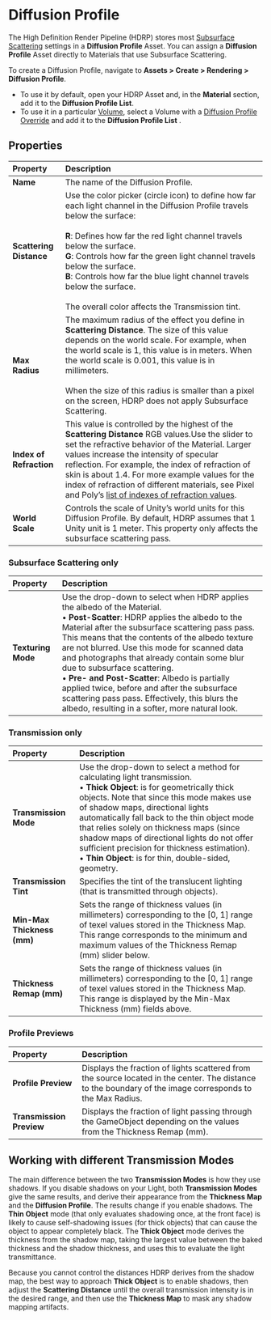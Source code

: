 # Diffusion Profile

The High Definition Render Pipeline (HDRP) stores most [Subsurface Scattering](Subsurface-Scattering.md) settings in a __Diffusion Profile__ Asset. You can assign a __Diffusion Profile__ Asset directly to Materials that use Subsurface Scattering.

To create a Diffusion Profile, navigate to __Assets > Create > Rendering > Diffusion Profile__.

* To use it by default, open your HDRP Asset and, in the **Material** section, add it to the __Diffusion Profile List__.
* To use it in a particular [Volume](Volumes.md), select a Volume with a [Diffusion Profile Override](Override-Diffusion-Profile.md) and add it to the **Diffusion Profile List** .

## Properties

| Property| Description |
|:---|:---|
| **Name** | The name of the Diffusion Profile. |
| **Scattering Distance** | Use the color picker (circle icon) to define how far each light channel in the Diffusion Profile travels below the surface:<br/><br/>**R**: Defines how far the red light channel travels below the surface.<br/>**G**: Controls how far the green light channel travels below the surface.<br/>**B**: Controls how far the blue light channel travels below the surface.<br/><br/>The overall color affects the Transmission tint. |
| **Max Radius** | The maximum radius of the effect you define in **Scattering Distance**. The size of this value depends on the world scale. For example, when the world scale is 1, this value is in meters. When the world scale is 0.001, this value is in millimeters.<br/><br/>When the size of this radius is smaller than a pixel on the screen, HDRP does not apply Subsurface Scattering. |
| **Index of Refraction** | This value is controlled by the highest of the **Scattering Distance** RGB values.Use the slider to set the refractive behavior of the Material. Larger values increase the intensity of specular reflection. For example, the index of refraction of skin is about 1.4. For more example values for the index of refraction of different materials, see Pixel and Poly’s [list of indexes of refraction values](https://pixelandpoly.com/ior.html). |
| **World Scale** | Controls the scale of Unity’s world units for this Diffusion Profile. By default, HDRP assumes that 1 Unity unit is 1 meter. This property only affects the subsurface scattering pass. |



### Subsurface Scattering only

| Property| Description |
|:---|:---|
| **Texturing Mode** | Use the drop-down to select when HDRP applies the albedo of the Material.<br />&#8226; **Post-Scatter**: HDRP applies the albedo to the Material after the subsurface scattering pass pass. This means that the contents of the albedo texture are not blurred. Use this mode for scanned data and photographs that already contain some blur due to subsurface scattering. <br />&#8226; **Pre- and Post-Scatter**: Albedo is partially applied twice, before and after the subsurface scattering pass pass. Effectively, this blurs the albedo, resulting in a softer, more natural look. |



### Transmission only

| Property| Description |
|:---|:---|
| **Transmission Mode** | Use the drop-down to select a method for calculating light transmission. <br />&#8226; **Thick Object**: is for geometrically thick objects. Note that since this mode makes use of shadow maps, directional lights automatically fall back to the thin object mode that relies solely on thickness maps (since shadow maps of directional lights do not offer sufficient precision for thickness estimation). <br />&#8226; **Thin Object**: is for thin, double-sided, geometry. |
| **Transmission Tint** | Specifies the tint of the translucent lighting (that is transmitted through objects). |
| **Min-Max Thickness (mm)** | Sets the range of thickness values (in millimeters) corresponding to the [0, 1] range of texel values stored in the Thickness Map. This range corresponds to the minimum and maximum values of the Thickness Remap (mm) slider below. |
| **Thickness Remap (mm)** | Sets the range of thickness values (in millimeters) corresponding to the [0, 1] range of texel values stored in the Thickness Map. This range is displayed by the Min-Max Thickness (mm) fields above. |



### Profile Previews

| Property| Description |
|:---|:---|
| **Profile Preview** | Displays the fraction of lights scattered from the source located in the center. The distance to the boundary of the image corresponds to the Max Radius. |
| **Transmission Preview** | Displays the fraction of light passing through the GameObject depending on the values from the Thickness Remap (mm).  |



## Working with different Transmission Modes

The main difference between the two __Transmission Modes__ is how they use shadows.
If you disable shadows on your Light, both __Transmission Modes__ give the same results, and derive their appearance from the __Thickness Map__ and the __Diffusion Profile__.
The results change if you enable shadows. The __Thin Object__ mode (that only evaluates shadowing once, at the front face) is likely to cause self-shadowing issues (for thick objects) that can cause the object to appear completely black. The __Thick Object__ mode derives the thickness from the shadow map, taking the largest value between the baked thickness and the shadow thickness, and uses this to evaluate the light transmittance.

Because you cannot control the distances HDRP derives from the shadow map, the best way to approach __Thick Object__ is to enable shadows, then adjust the __Scattering Distance__ until the overall transmission intensity is in the desired range, and then use the __Thickness Map__ to mask any shadow mapping artifacts.
